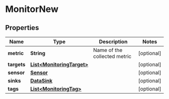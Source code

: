 
# MonitorNew

## Properties
Name | Type | Description | Notes
------------ | ------------- | ------------- | -------------
**metric** | **String** | Name of the collected metric |  [optional]
**targets** | [**List&lt;MonitoringTarget&gt;**](MonitoringTarget.md) |  |  [optional]
**sensor** | [**Sensor**](Sensor.md) |  |  [optional]
**sinks** | [**DataSink**](DataSink.md) |  |  [optional]
**tags** | [**List&lt;MonitoringTag&gt;**](MonitoringTag.md) |  |  [optional]



